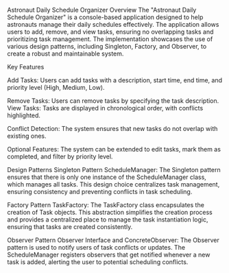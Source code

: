 Astronaut Daily Schedule Organizer
Overview
The "Astronaut Daily Schedule Organizer" is a console-based application designed to help astronauts manage their daily schedules effectively. The application allows users to add, remove, and view tasks, ensuring no overlapping tasks and prioritizing task management. The implementation showcases the use of various design patterns, including Singleton, Factory, and Observer, to create a robust and maintainable system.

Key Features

Add Tasks: Users can add tasks with a description, start time, end time, and priority level (High, Medium, Low).

Remove Tasks: Users can remove tasks by specifying the task description.
View Tasks: Tasks are displayed in chronological order, with conflicts highlighted.

Conflict Detection: The system ensures that new tasks do not overlap with existing ones.

Optional Features: The system can be extended to edit tasks, mark them as completed, and filter by priority level.

Design Patterns
Singleton Pattern
ScheduleManager: The Singleton pattern ensures that there is only one instance of the ScheduleManager class, which manages all tasks. This design choice centralizes task management, ensuring consistency and preventing conflicts in task scheduling.

Factory Pattern
TaskFactory: The TaskFactory class encapsulates the creation of Task objects. This abstraction simplifies the creation process and provides a centralized place to manage the task instantiation logic, ensuring that tasks are created consistently.

Observer Pattern
Observer Interface and ConcreteObserver: The Observer pattern is used to notify users of task conflicts or updates. The ScheduleManager registers observers that get notified whenever a new task is added, alerting the user to potential scheduling conflicts.
